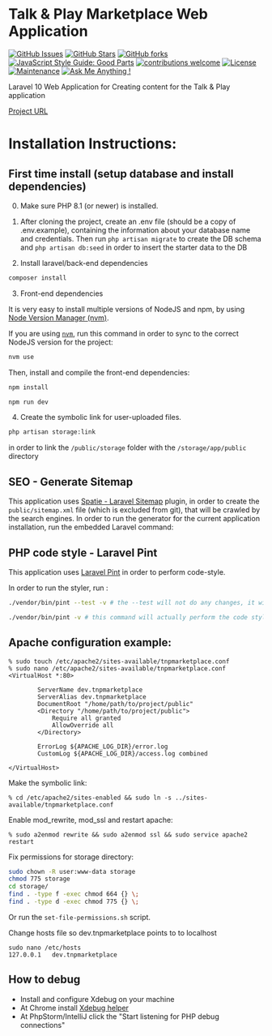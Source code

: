 # Talk & Play Marketplace Web Application

[![GitHub Issues](https://img.shields.io/github/issues/scify/Talk-And-Play-Marketplace)](https://img.shields.io/github/issues/scify/Talk-And-Play-Marketplace)
[![GitHub Stars](https://img.shields.io/github/stars/scify/Talk-And-Play-Marketplace)](https://img.shields.io/github/stars/scify/Talk-And-Play-Marketplace)
[![GitHub forks](https://img.shields.io/github/forks/scify/Talk-And-Play-Marketplace)](https://img.shields.io/github/forks/scify/Talk-And-Play-Marketplace)
[![JavaScript Style Guide: Good Parts](https://img.shields.io/badge/code%20style-goodparts-brightgreen.svg?style=flat)](https://github.com/dwyl/goodparts "JavaScript The Good Parts")
[![contributions welcome](https://img.shields.io/badge/contributions-welcome-brightgreen.svg?style=flat)](https://github.com/dwyl/esta/issues)
[![License](https://img.shields.io/badge/License-Apache%202.0-blue.svg)](https://opensource.org/licenses/Apache-2.0)
[![Maintenance](https://img.shields.io/badge/Maintained%3F-yes-green.svg)](https://GitHub.com/Naereen/StrapDown.js/graphs/commit-activity)
[![Ask Me Anything !](https://img.shields.io/badge/Ask%20me-anything-1abc9c.svg)](https://GitHub.com/scify)

Laravel 10 Web Application for Creating content for the Talk & Play application

[Project URL](https://crowdsourcing.scify.org/)

# Installation Instructions:

## First time install (setup database and install dependencies)

0. Make sure PHP 8.1 (or newer) is installed.


1. After cloning the project, create an .env file (should be a copy of .env.example),
   containing the information about your database name and credentials.
   Then run ```php artisan migrate``` to create the DB schema and
   ```php artisan db:seed``` in order to insert the starter data to the DB

2. Install laravel/back-end dependencies
```bash
composer install
```

3. Front-end dependencies 

It is very easy to install multiple versions of NodeJS and npm, by using [Node Version Manager (nvm)](https://github.com/creationix/nvm).

If you are using [`nvm`](https://github.com/nvm-sh/nvm), run this command in order to sync to the correct NodeJS version for the project:

```bash
nvm use
```

Then, install and compile the front-end dependencies:

```bash
npm install

npm run dev
```

4. Create the symbolic link for user-uploaded files.

```bash
php artisan storage:link
```
in order to link the `/public/storage` folder with the `/storage/app/public` directory

## SEO - Generate Sitemap

This application uses [Spatie - Laravel Sitemap](https://github.com/spatie/laravel-sitemap) plugin, in order to create
the `public/sitemap.xml` file (which is excluded from git), that will be crawled by the search engines.
In order to run the generator for the current application installation, run the embedded Laravel command:

## PHP code style - Laravel Pint

This application uses [Laravel Pint](https://laravel.com/docs/9.x/pint) in order to perform code-style.

In order to run the styler, run :

```bash
./vendor/bin/pint --test -v # the --test will not do any changes, it will just output the changes needed

./vendor/bin/pint -v # this command will actually perform the code style changes 
```

## Apache configuration example:


```
% sudo touch /etc/apache2/sites-available/tnpmarketplace.conf
% sudo nano /etc/apache2/sites-available/tnpmarketplace.conf
<VirtualHost *:80>
       
        ServerName dev.tnpmarketplace
        ServerAlias dev.tnpmarketplace
        DocumentRoot "/home/path/to/project/public"
        <Directory "/home/path/to/project/public">
            Require all granted
            AllowOverride all
        </Directory>
       
        ErrorLog ${APACHE_LOG_DIR}/error.log
        CustomLog ${APACHE_LOG_DIR}/access.log combined

</VirtualHost>
```
Make the symbolic link:
```
% cd /etc/apache2/sites-enabled && sudo ln -s ../sites-available/tnpmarketplace.conf
```
Enable mod_rewrite, mod_ssl and restart apache:
```
% sudo a2enmod rewrite && sudo a2enmod ssl && sudo service apache2 restart
```
Fix permissions for storage directory:
```bash
sudo chown -R user:www-data storage
chmod 775 storage
cd storage/
find . -type f -exec chmod 664 {} \;
find . -type d -exec chmod 775 {} \;
```

Or run the `set-file-permissions.sh` script.

Change hosts file so dev.tnpmarketplace points to to localhost
```$xslt
sudo nano /etc/hosts
127.0.0.1   dev.tnpmarketplace
```

## How to debug
- Install and configure Xdebug on your machine
- At Chrome install [Xdebug helper](https://chrome.google.com/webstore/detail/xdebug-helper/eadndfjplgieldjbigjakmdgkmoaaaoc?utm_source=chrome-app-launcher-info-dialog)
- At PhpStorm/IntelliJ click the "Start listening for PHP debug connections"
